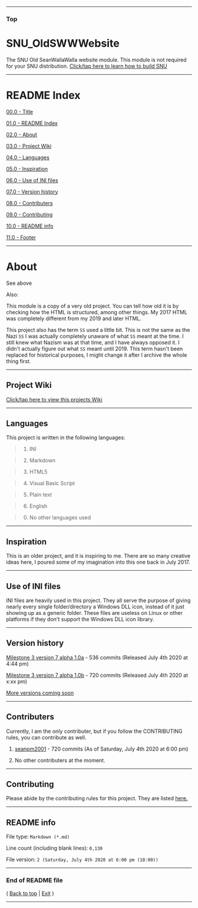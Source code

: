 
***

### Top

# SNU_OldSWWWebsite
The SNU Old SeanWallaWalla website module. This module is not required for your SNU distribution. [Click/tap here to learn how to build SNU](https://gist.github.com/seanpm2001/745564a46186888e829fdeb9cda584de)

***

# README Index

[00.0 - Title](#SNU_OldSWWWebsite)

[01.0 - README Index](#README-Index)

[02.0 - About](#About)

[03.0 - Project Wiki](#Project-Wiki)

[04.0 - Languages](#Languages)

[05.0 - Inspiration](#Inspiration)

[06.0 - Use of INI files](#Use-of-INI-files)

[07.0 - Version history](#Version-history)

[08.0 - Contributers](#Contributers)

[09.0 - Contributing](#Contributing)

[10.0 - README info](#README-info)

[11.0 - Footer](#End-of-README-file)

***

# About

See above

Also:

This module is a copy of a very old project. You can tell how old it is by checking how the HTML is structured, among other things. My 2017 HTML was completely different from my 2019 and later HTML.

This project also has the term `SS` used a little bit. This is not the same as the Nazi `SS` I was actually completely unaware of what `SS` meant at the time. I still knew what Nazism was at that time, and I have always opposed it. I didn't actually figure out what `SS` meant until 2019. This term hasn't been replaced for historical purposes, I might change it after I archive the whole thing first.

***

## Project Wiki

[Click/tap here to view this projects Wiki](https://github.com/seanpm2001/SNU_OldSWWWebsite/Wiki/)

***

## Languages

This project is written in the following languages:

> 1. INI

> 2. Markdown

> 3. HTML5

> 4. Visual Basic Script

> 5. Plain text

> 6. English

> 0. No other languages used

***

## Inspiration

This is an older project, and it is inspiring to me. There are so many creative ideas here, I poured some of my imagination into this one back in July 2017.

***

## Use of INI files

INI files are heavily used in this project. They all serve the purpose of giving nearly every single folder/directory a Windows DLL icon, instead of it just showing up as a generic folder. These files are useless on Linux or other platforms if they don't support the Windows DLL icon library.

***

## Version history

[Milestone 3 version 7 alpha 1.0a](https://github.com/seanpm2001/SNU_OldSWWWebsite/releases/tag/M3V7-Alpha1.0a/) - 536 commits (Released July 4th 2020 at 4:44 pm)

[Milestone 3 version 7 alpha 1.0b](https://github.com/seanpm2001/SNU_OldSWWWebsite/releases/tag/M3V7-Alpha1.0b/) - 720 commits (Released July 4th 2020 at x:xx pm)

[More versions coming soon](https://www.example.com/)

***

## Contributers

Currently, I am the only contributer, but if you follow the CONTRIBUTING rules, you can contribute as well.

1. [seanpm2001](https://github.com/seanpm2001/) - 720 commits (As of Saturday, July 4th 2020 at 6:00 pm)

2. No other contributers at the moment.

***

## Contributing

Please abide by the contributing rules for this project. They are listed [here.](https://github.com/seanpm2001/SNU_OldSWWWebsite/blob/master/CONTRIBUTING.md)

***

## README info

File type: `Markdown (*.md)`

Line count (including blank lines): `0,130`

File version: `2 (Saturday, July 4th 2020 at 6:00 pm (18:00))`

***

### End of README file

( [Back to top](#Top) | [Exit](https://github.com) )

***
